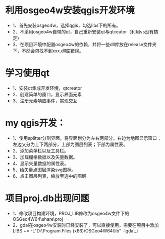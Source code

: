 # 利用osgeo4w安装qgis开发环境
- 1、首先安装osgeo4w，选择qgis，勾选libs下的所有。
- 2、不采用osgeo4w自带的qt，自己重新安装qt与qtceator（利用vs没有搞定）
- 3、在项目环境中配置osgeo4w的依赖，并将一些dll库放在release文件夹下，不然会包找不到xxx.dll库错误。

# 学习使用qt
- 1、安装qt集成开发环境，qtcreator
- 2、创建简单的窗口，显示界面元素
- 3、注册元素响应事件，实现交互

# my qgis开发：
- 1、使用splitter分割界面，将界面划分为左右两部分。右边为地图显示窗口；左边又分为上下两部分，上部为图层列表；下部为属性表。
- 2、添加菜单栏以及工具栏。
- 3、加载栅格数据以及矢量数据。
- 4、显示矢量数据的属性表。
- 5、给矢量点图层渲染svg图标。
- 6、点击图层列表，缩放至选中的图层

# 项目proj.db出现问题
- 1、修改项目构建环境，PROJ_LIB修改为osgeo4w文件下的OSGeo4W64\share\proj
- 2、gdal在osgeo4w安装时已经安装了，可以直接使用，需要在项目中添加LIBS += -L"D:\Program Files (x86)\OSGeo4W64\lib" -lgdal_i
